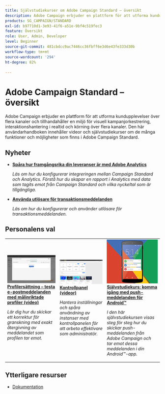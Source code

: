 ```yaml
---
title: Självstudiekurser om Adobe Campaign Standard – översikt
description: Adobe Campaign erbjuder en plattform för att utforma kundupplevelser över flera kanaler och tillhandahåller en miljö för visuell kampanjorkestrering, interaktionshantering i realtid och körning över flera kanaler. Den här användarhandboken innehåller videor och självstudiekurser om de många funktioner och möjligheter som finns i Adobe Campaign Standard.
products: SG_CAMPAIGN/STANDARD
exl-id: b97710d1-3e93-41f6-a51e-9bf4c519fec3
feature: Översikt
role: User, Admin, Developer
level: Beginner
source-git-commit: 481cbdcc9ac7446cc36fbff6e3d6e43fe333d30b
workflow-type: tm+mt
source-wordcount: '294'
ht-degree: 82%

---
```


# Adobe Campaign Standard – översikt

Adobe Campaign erbjuder en plattform för att utforma kundupplevelser över flera kanaler och tillhandahåller en miljö för visuell kampanjorkestrering, interaktionshantering i realtid och körning över flera kanaler. Den här användarhandboken innehåller videor och självstudiekurser om de många funktioner och möjligheter som finns i Adobe Campaign Standard.

## Nyheter

* **[Spåra hur framgångsrika din leveranser är med Adobe Analytics](/help/integrations/track-the-success-of-your-deliveries-in-analytics.md)**

   *Läs om hur du konfigurerar integreringen mellan Campaign Standard och Analytics. Förstå hur du skapar en rapport i Analytics med data som tagits emot från Campaign Standard och vilka nyckeltal som är tillgängliga.*

* **[Använda utlösare för transaktionsmeddelanden](/help/integrations/using-triggers-for-transactional-messaging-overview.md)**

   *Läs om hur du konfigurerar och använder utlösare för transaktionsmeddelanden.*

## Personalens val

<table>
<tr>
  <td>
    <a href="./communication-channels/email/profile-substitution.md"> 
      <img alt="Profilersättning – testa e-postmeddelanden med målinriktade profiler (video)" src="./assets/substitution_tab.png"/>
    </a>
    <div>
      <a href="./communication-channels/email/profile-substitution.md">
    <strong>Profilersättning – testa e-postmeddelanden med målinriktade profiler (video)</strong>
    </a>
    </div>
    <p>
    <em>Lär dig hur du skickar ett korrektur för granskning med exakt återgivning av meddelandet som profilen tar emot.</em>
    <p>
  </td>
   <td>
    <a href="https://experienceleague.adobe.com/docs/campaign-standard-learn/control-panel/control-panel-overview.html?lang=sv">
      <img alt="Kontrollpanel (videor)" src="./assets/control-panel.png" />
    </a>
    <div>
    <a href="https://experienceleague.adobe.com/docs/campaign-standard-learn/control-panel/control-panel-overview.html?lang=en">
    <strong>Kontrollpanel (videor)</strong>
    </a>
    </div>
    <p>
    <em> Hantera inställningar och spåra användning av instanser med kontrollpanelen för att arbeta effektivare som administratör.</em>
    <p>
  </td>
  <td>
    <a href="https://experienceleague.adobe.com/docs/campaign-standard-learn/getting-started-with-push-notifications-android/introduction.html?lang=en">
      <img alt="Självstudiekurs: komma igång med push-meddelanden för Android" src="./assets/push-for-android.png" />
    </a>
    <div>
      <a href="https://experienceleague.adobe.com/docs/campaign-standard-learn/getting-started-with-push-notifications-android/introduction.html?lang=en">
    <strong>Självstudiekurs: komma igång med push-meddelanden för Android™</strong>
    </a>
    </div>
    <p>
    <em>I den här självstudiekursen visas steg för steg hur du skickar push-meddelanden från Adobe Campaign och tar emot dessa meddelanden i din Android™-app. </em>
    <p>
  </td>
</tr>
</table>

## Ytterligare resurser

* [Dokumentation](https://experienceleague.adobe.com/docs/campaign-standard/using/campaign-standard-home.html?lang=en)

